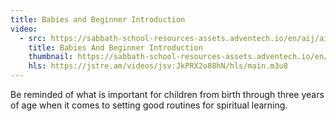 ```yaml
---
title: Babies and Beginner Introduction
video:
  - src: https://sabbath-school-resources-assets.adventech.io/en/aij/aij-training-videos/assets/en-aij-babies-and-beginner-introduction.mp4
    title: Babies And Beginner Introduction
    thumbnail: https://sabbath-school-resources-assets.adventech.io/en/aij/aij-training-videos/15-babies-and-beginner-introduction/cover.png
    hls: https://jstre.am/videos/jsv:JkPRX2o88hN/hls/main.m3u8
---
```


Be reminded of what is important for children from birth through three years of age when it comes to setting good routines for spiritual learning.